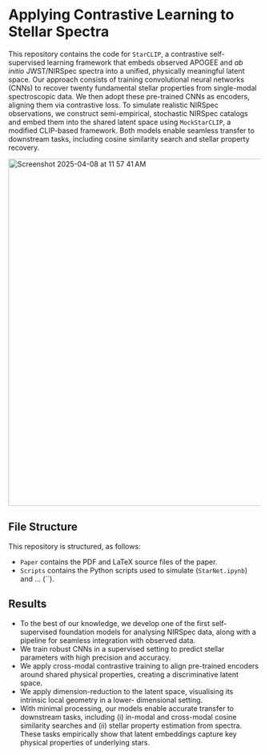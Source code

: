 # Applying Contrastive Learning to Stellar Spectra

This repository contains the code for `StarCLIP`, a contrastive self-supervised learning framework that embeds observed APOGEE and _ab initio_ JWST/NIRSpec spectra into a unified, physically meaningful latent space. Our approach consists of training convolutional neural networks (CNNs) to recover twenty fundamental stellar properties from single-modal spectroscopic data. We then adopt these pre-trained CNNs as encoders, aligning them via contrastive loss. To simulate realistic NIRSpec observations, we construct semi-empirical, stochastic NIRSpec catalogs and embed them into the shared latent space using `MockStarCLIP`, a modified CLIP-based framework. Both models enable seamless transfer to downstream tasks, including cosine similarity search and stellar property recovery.

<img width="694" alt="Screenshot 2025-04-08 at 11 57 41 AM" src="https://github.com/user-attachments/assets/ba0d867e-eb4d-4f27-95ed-507f7a5d9706" />

## File Structure

This repository is structured, as follows:

-   `Paper` contains the PDF and LaTeX source files of the paper.
-   `Scripts` contains the Python scripts used to simulate (`StarNet.ipynb`) and ... (``).

## Results
- To the best of our knowledge, we develop one of the first self-supervised foundation models for analysing NIRSpec data, along with a pipeline for seamless integration with observed data.
- We train robust CNNs in a supervised setting to predict stellar parameters with high precision and accuracy.
- We apply cross-modal contrastive training to align pre-trained encoders around shared physical properties, creating a discriminative latent space.
-  We apply dimension-reduction to the latent space, visualising its intrinsic local geometry in a lower- dimensional setting.
-  With minimal processing, our models enable accurate transfer to downstream tasks, including (i) in-modal and cross-modal cosine similarity searches and (ii) stellar property estimation from spectra. These tasks empirically show that latent embeddings capture key physical properties of underlying stars.
